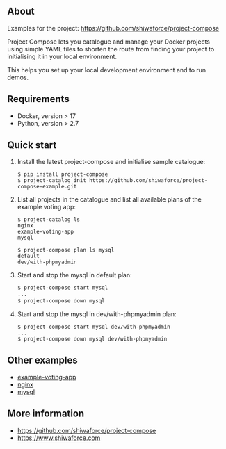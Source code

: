 About
-----

Examples for the project: https://github.com/shiwaforce/project-compose

Project Compose lets you catalogue and manage your Docker projects using simple YAML files to shorten the route from finding your project to initialising it in your local environment.

This helps you set up your local development environment and to run demos.

Requirements
------------
-   Docker, version \> 17
-   Python, version \> 2.7

Quick start 
------------
1. Install the latest project-compose and initialise sample catalogue:
	```shell
	$ pip install project-compose
	$ project-catalog init https://github.com/shiwaforce/project-compose-example.git
	```
	
2. List all projects in the catalogue and list all available plans of the example voting app:
	```shell
	$ project-catalog ls
	nginx
	example-voting-app
	mysql
	
	$ project-compose plan ls mysql
	default
	dev/with-phpmyadmin
	```
    
3. Start and stop the mysql in default plan:
	```sh
	$ project-compose start mysql
	...
	$ project-compose down mysql
	```
    
4. Start and stop the mysql in dev/with-phpmyadmin plan:
	```shell
	$ project-compose start mysql dev/with-phpmyadmin
	...
	$ project-compose down mysql dev/with-phpmyadmin
	```
Other examples
----------------
- [example-voting-app](https://github.com/shiwaforce/project-compose-example/blob/master/example-voting-app/README.md)
- [nginx](https://github.com/shiwaforce/project-compose-example/blob/master/nginx/README.md)
- [mysql](https://github.com/shiwaforce/project-compose-example/blob/master/mysql/README.md)

More information
-----------------
- https://github.com/shiwaforce/project-compose
- https://www.shiwaforce.com
